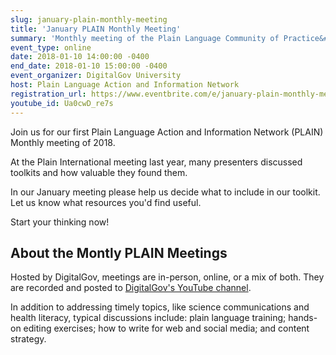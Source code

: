 ```yaml
---
slug: january-plain-monthly-meeting
title: 'January PLAIN Monthly Meeting'
summary: 'Monthly meeting of the Plain Language Community of Practice&#46;'
event_type: online
date: 2018-01-10 14:00:00 -0400
end_date: 2018-01-10 15:00:00 -0400
event_organizer: DigitalGov University
host: Plain Language Action and Information Network
registration_url: https://www.eventbrite.com/e/january-plain-monthly-meeting-registration-41577411156
youtube_id: Ua0cwD_re7s
---
```


Join us for our first Plain Language Action and Information Network (PLAIN) Monthly meeting of 2018. 

At the Plain International meeting last year, many presenters discussed toolkits and how valuable they found them.

In our January meeting please help us decide what to include in our toolkit. Let us know what resources you'd find useful.

Start your thinking now!


## About the Montly PLAIN Meetings

Hosted by DigitalGov, meetings are in-person, online, or a mix of both. They are recorded and posted to [DigitalGov's YouTube channel](https://www.youtube.com/c/digitalgov).
 
In addition to addressing timely topics, like science communications and health literacy, typical discussions include: plain language training; hands-on editing exercises; how to write for web and social media; and content strategy.
